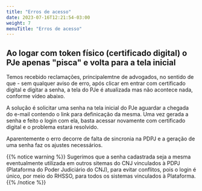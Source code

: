 ```yaml
---
title: "Erros de acesso"
date: 2023-07-16T12:21:54-03:00
weight: 7
menuTitle: "Erros de acesso"
---
```

## Ao logar com token físico (certificado digital) o PJe apenas "pisca" e volta para a tela inicial

Temos recebido reclamações, principalemtne de advogados, no sentido de que - sem qualquer aviso de erro, após clicar em entrar com certificado digital e digitar a senha, a tela do PJe é atualizada mas não acontece nada, conforme vídeo abaixo.

A solução é solicitar uma senha na tela inicial do PJe aguardar a chegada do e-mail contendo o link para definicação da mesma. Uma vez gerada a senha e feito o login com ela, basta acessar novamente com certificado digital e o problema estará resolvido.

Aparentemente o erro decorre de falta de sincronia na PDPJ e a geração de uma senha faz os ajustes necessários.

{{% notice warning %}}
Sugerimos que a senha cadastrada seja a mesma eventualmente utilizada em outros sitemas do CNJ vinculados à PDPJ (Plataforma do Poder Judiciário do CNJ), para evitar conflitos, pois o login é único, por meio do RHSSO, para todos os sistemas vinculados à Plataforma.
{{% /notice %}}
